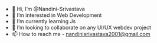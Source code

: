 - 👋 Hi, I’m @Nandini-Srivastava
- 👀 I’m interested in Web Development
- 🌱 I’m currently learning Js
- 💞️ I’m looking to collaborate on any UI/UX webdev project
- 📫 How to reach me - nandinisrivastava2001@gmail.com 

<!---
Nandini-Srivastava/Nandini-Srivastava is a ✨ special ✨ repository because its `README.md` (this file) appears on your GitHub profile.
You can click the Preview link to take a look at your changes.
--->
